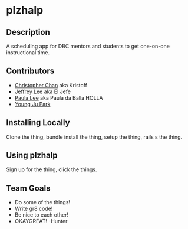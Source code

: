 # plzhalp

## Description

A scheduling app for DBC mentors and students to get one-on-one instructional time.

## Contributors

* [Christopher Chan](http://www.github.com/christopherchan35) aka Kristoff
* [Jeffrey Lee](http://www.github.com/jlee22) aka El Jefe
* [Paula Lee](http://www.github.com/pdlee877) aka Paula da Balla HOLLA
* [Young Ju Park](http://www.github.com/parkyngj)

## Installing Locally

Clone the thing, bundle install the thing, setup the thing, rails s the thing.

## Using plzhalp

Sign up for the thing, click the things.

## Team Goals

* Do some of the things!
* Write gr8 code!
* Be nice to each other!
* OKAYGREAT! -Hunter
